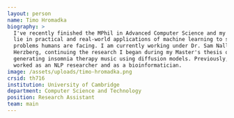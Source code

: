 ```yaml
---
layout: person
name: Timo Hromadka
biography: >
  I've recently finished the MPhil in Advanced Computer Science and my interests
  lie in practical and real-world applications of machine learning to solve real
  problems humans are facing. I am currently working under Dr. Sam Nallaperuma
  Herzberg, continuing the research I began during my Master's thesis on
  generating insomnia therapy music using diffusion models. Previously, I've
  worked as an NLP researcher and as a bioinformatician.
image: /assets/uploads/timo-hromadka.png
crsid: th716
institution: University of Cambridge
department: Computer Science and Technology
position: Research Assistant
team: main
---
```

